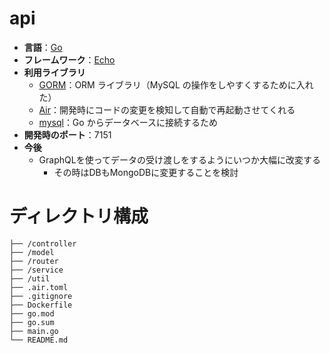# api
- **言語**：[Go](https://golang.org/)
- **フレームワーク**：[Echo](https://echo.labstack.com/)
- **利用ライブラリ**
  - [GORM](https://gorm.io/ja_JP/docs/index.html)：ORM ライブラリ（MySQL の操作をしやすくするために入れた）
  - [Air](https://github.com/cosmtrek/air)：開発時にコードの変更を検知して自動で再起動させてくれる
  - [mysql](https://github.com/go-sql-driver/mysql)：Go からデータベースに接続するため
- **開発時のポート**：7151
- **今後**
  - GraphQLを使ってデータの受け渡しをするようにいつか大幅に改変する
    - その時はDBもMongoDBに変更することを検討
# ディレクトリ構成
```
├── /controller
├── /model
├── /router
├── /service
├── /util
├── .air.toml
├── .gitignore
├── Dockerfile
├── go.mod
├── go.sum
├── main.go
└── README.md
```